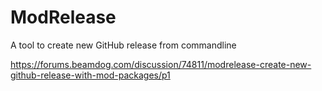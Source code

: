 # ModRelease
A tool to create new GitHub release from commandline

<https://forums.beamdog.com/discussion/74811/modrelease-create-new-github-release-with-mod-packages/p1>
